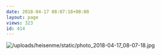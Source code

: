 ```yaml
---
date: 2018-04-17 08:07:18+00:00
layout: page
views: 323
id: 414
---
```




![/uploads/heisenme/static/photo_2018-04-17_08-07-18.jpg](/uploads/heisenme/static/photo_2018-04-17_08-07-18.jpg)
